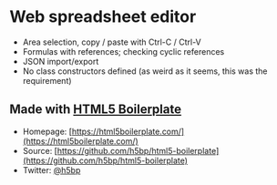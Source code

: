 # Web spreadsheet editor

* Area selection, copy / paste with Ctrl-C / Ctrl-V
* Formulas with references; checking cyclic references
* JSON import/export
* No class constructors defined (as weird as it seems, this was the requirement)

## Made with [HTML5 Boilerplate](https://html5boilerplate.com/)

* Homepage: [https://html5boilerplate.com/](https://html5boilerplate.com/)
* Source: [https://github.com/h5bp/html5-boilerplate](https://github.com/h5bp/html5-boilerplate)
* Twitter: [@h5bp](https://twitter.com/h5bp)
